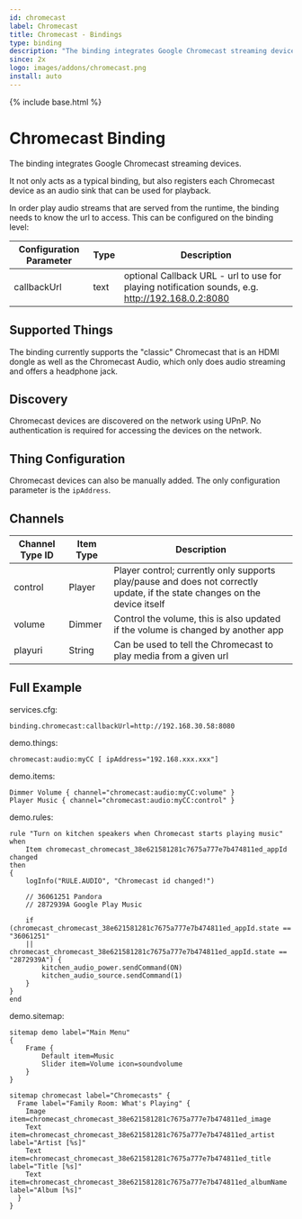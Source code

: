 ```yaml
---
id: chromecast
label: Chromecast
title: Chromecast - Bindings
type: binding
description: "The binding integrates Google Chromecast streaming devices."
since: 2x
logo: images/addons/chromecast.png
install: auto
---
```


<!-- Attention authors: Do not edit directly. Please add your changes to the appropriate source repository -->

{% include base.html %}

# Chromecast Binding

The binding integrates Google Chromecast streaming devices.

It not only acts as a typical binding, but also registers each Chromecast device as an audio sink that can be used for playback.

In order play audio streams that are served from the runtime, the binding needs to know the url to access. This can be configured on the binding level:

| Configuration Parameter | Type    | Description  |
|-------------|--------|-----------------------------|
| callbackUrl | text | optional Callback URL - url to use for playing notification sounds, e.g. http://192.168.0.2:8080 |


## Supported Things

The binding currently supports the "classic" Chromecast that is an HDMI dongle as well as the Chromecast Audio, which only does audio streaming and offers a headphone jack.

## Discovery

Chromecast devices are discovered on the network using UPnP.
No authentication is required for accessing the devices on the network.

## Thing Configuration

Chromecast devices can also be manually added. The only configuration parameter is the `ipAddress`.

## Channels

| Channel Type ID | Item Type    | Description  |
|-------------|--------|-----------------------------|
| control | Player | Player control; currently only supports play/pause and does not correctly update, if the state changes on the device itself |
| volume | Dimmer | Control the volume, this is also updated if the volume is changed by another app |
| playuri | String | Can be used to tell the Chromecast to play media from a given url |

## Full Example

services.cfg:

```
binding.chromecast:callbackUrl=http://192.168.30.58:8080
```

demo.things:

```
chromecast:audio:myCC [ ipAddress="192.168.xxx.xxx"]
```

demo.items:

```
Dimmer Volume { channel="chromecast:audio:myCC:volume" }
Player Music { channel="chromecast:audio:myCC:control" }
```

demo.rules:

```
rule "Turn on kitchen speakers when Chromecast starts playing music"
when
    Item chromecast_chromecast_38e621581281c7675a777e7b474811ed_appId changed
then
{
	logInfo("RULE.AUDIO", "Chromecast id changed!")

	// 36061251 Pandora
	// 2872939A Google Play Music

	if (chromecast_chromecast_38e621581281c7675a777e7b474811ed_appId.state == "36061251"
	|| chromecast_chromecast_38e621581281c7675a777e7b474811ed_appId.state == "2872939A") {
		kitchen_audio_power.sendCommand(ON)
		kitchen_audio_source.sendCommand(1)
	}
}
end
```

demo.sitemap:

```
sitemap demo label="Main Menu"
{
    Frame {
        Default item=Music
        Slider item=Volume icon=soundvolume
    }
}
```

```
sitemap chromecast label="Chromecasts" {
  Frame label="Family Room: What's Playing" {
    Image item=chromecast_chromecast_38e621581281c7675a777e7b474811ed_image
    Text item=chromecast_chromecast_38e621581281c7675a777e7b474811ed_artist label="Artist [%s]"
    Text item=chromecast_chromecast_38e621581281c7675a777e7b474811ed_title label="Title [%s]"
    Text item=chromecast_chromecast_38e621581281c7675a777e7b474811ed_albumName label="Album [%s]"
  }
}
```
